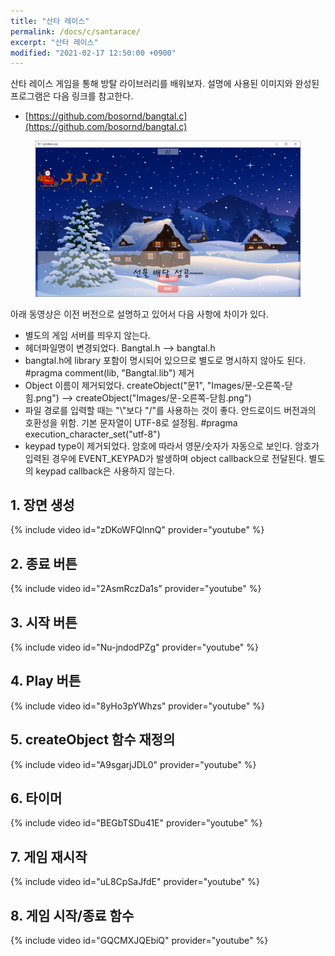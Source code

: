 ```yaml
---
title: "산타 레이스"
permalink: /docs/c/santarace/
excerpt: "산타 레이스"
modified: "2021-02-17 12:50:00 +0900"
---
```

산타 레이스 게임을 통해 방탈 라이브러리를 배워보자.
설명에 사용된 이미지와 완성된 프로그램은 다음 링크를 참고한다.
- [https://github.com/bosornd/bangtal.c](https://github.com/bosornd/bangtal.c)

<figure>
  <img src="/assets/images/santarace.png" alt="산타 레이스">
</figure>

아래 동영상은 이전 버전으로 설명하고 있어서 다음 사항에 차이가 있다.

- 별도의 게임 서버를 띄우지 않는다.
- 헤더파일명이 변경되었다. Bangtal.h --> bangtal.h
- bangtal.h에 library 포함이 명시되어 있으므로
  별도로 명시하지 않아도 된다. #pragma comment(lib, "Bangtal.lib") 제거
- Object 이름이 제거되었다.
  createObject("문1", "Images/문-오른쪽-닫힘.png")
  --> createObject("Images/문-오른쪽-닫힘.png")
- 파일 경로를 입력할 때는 "\\"보다 "/"를 사용하는 것이 좋다.
  안드로이드 버전과의 호환성을 위함.
  기본 문자열이 UTF-8로 설정됨. #pragma execution_character_set("utf-8")
- keypad type이 제거되었다.
  암호에 따라서 영문/숫자가 자동으로 보인다.
  암호가 입력된 경우에 EVENT_KEYPAD가 발생하며 object callback으로 전달된다.
  별도의 keypad callback은 사용하지 않는다.

## 1. 장면 생성
{% include video id="zDKoWFQlnnQ" provider="youtube" %}

## 2. 종료 버튼
{% include video id="2AsmRczDa1s" provider="youtube" %}

## 3. 시작 버튼
{% include video id="Nu-jndodPZg" provider="youtube" %}

## 4. Play 버튼
{% include video id="8yHo3pYWhzs" provider="youtube" %}

## 5. createObject 함수 재정의
{% include video id="A9sgarjJDL0" provider="youtube" %}

## 6. 타이머
{% include video id="BEGbTSDu41E" provider="youtube" %}

## 7. 게임 재시작
{% include video id="uL8CpSaJfdE" provider="youtube" %}

## 8. 게임 시작/종료 함수
{% include video id="GQCMXJQEbiQ" provider="youtube" %}
